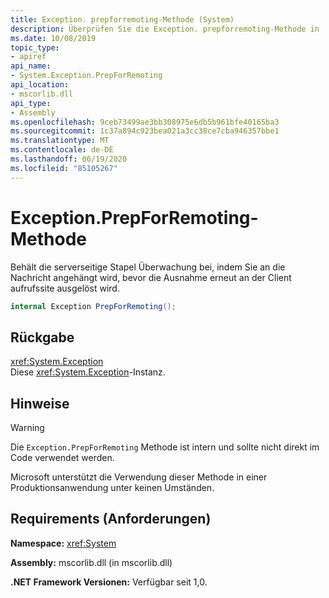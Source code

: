 ```yaml
---
title: Exception. prepforremoting-Methode (System)
description: Überprüfen Sie die Exception. prepforremoting-Methode in .net. Die-Methode fügt der Nachricht die serverseitige Stapel Überwachung hinzu, bevor die Ausnahme erneut auf dem Client ausgelöst wird.
ms.date: 10/08/2019
topic_type:
- apiref
api_name:
- System.Exception.PrepForRemoting
api_location:
- mscorlib.dll
api_type:
- Assembly
ms.openlocfilehash: 9ceb73499ae3bb308975e6db5b961bfe40165ba3
ms.sourcegitcommit: 1c37a894c923bea021a3cc38ce7cba946357bbe1
ms.translationtype: MT
ms.contentlocale: de-DE
ms.lasthandoff: 06/19/2020
ms.locfileid: "85105267"
---
```

# <a name="exceptionprepforremoting-method"></a>Exception.PrepForRemoting-Methode

Behält die serverseitige Stapel Überwachung bei, indem Sie an die Nachricht angehängt wird, bevor die Ausnahme erneut an der Client aufrufssite ausgelöst wird.

```csharp
internal Exception PrepForRemoting();
```

## <a name="returns"></a>Rückgabe

<xref:System.Exception>  
Diese <xref:System.Exception>-Instanz.

## <a name="remarks"></a>Hinweise

> [!WARNING]
> Die `Exception.PrepForRemoting` Methode ist intern und sollte nicht direkt im Code verwendet werden.
>
> Microsoft unterstützt die Verwendung dieser Methode in einer Produktionsanwendung unter keinen Umständen.

## <a name="requirements"></a>Requirements (Anforderungen)

**Namespace:** <xref:System>

**Assembly:** mscorlib.dll (in mscorlib.dll)

**.NET Framework Versionen:** Verfügbar seit 1,0.

